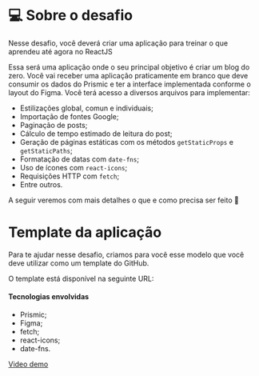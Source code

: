# 💻 Sobre o desafio

Nesse desafio, você deverá criar uma aplicação para treinar o que aprendeu até agora no ReactJS

Essa será uma aplicação onde o seu principal objetivo é criar um blog do zero. Você vai receber uma aplicação praticamente em branco que deve consumir os dados do Prismic e ter a interface implementada conforme o layout do Figma. Você terá acesso a diversos arquivos para implementar:

- Estilizações global, comun e individuais;
- Importação de fontes Google;
- Paginação de posts;
- Cálculo de tempo estimado de leitura do post;
- Geração de páginas estáticas com os métodos `getStaticProps` e `getStaticPaths`;
- Formatação de datas com `date-fns`;
- Uso de ícones com `react-icons`;
- Requisições HTTP com `fetch`;
- Entre outros.

A seguir veremos com mais detalhes o que e como precisa ser feito 🚀

# Template da aplicação

Para te ajudar nesse desafio, criamos para você esse modelo que você deve utilizar como um template do GitHub.

O template está disponível na seguinte URL:

[](https://github.com/rocketseat-education/ignite-template-reactjs-criando-um-projeto-do-zero)

#### Tecnologias envolvidas
- Prismic;
- Figma;
- fetch;
- react-icons;
- date-fns.

<a href="https://firebasestorage.googleapis.com/v0/b/my-images-debc9.appspot.com/o/projetos%2Fignite-reactnative%2Fgofinances%2F2021-05-31%2022-54-43.mp4?alt=media&token=8ba4f31c-1b22-4574-9721-fe9532b60614">Video demo</a>
